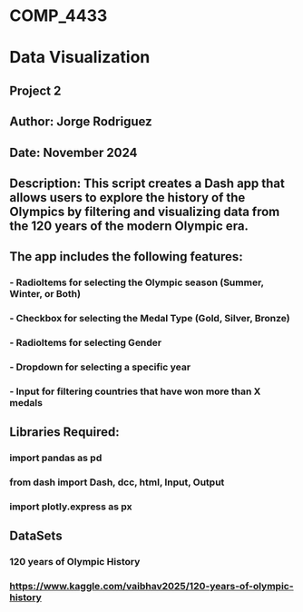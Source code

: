# COMP_4433
# Data Visualization

## Project 2
## Author: Jorge Rodriguez
## Date: November 2024
## Description: This script creates a Dash app that allows users to explore the history of the Olympics by filtering and visualizing data from the 120 years of the modern Olympic era.
## The app includes the following features:
### - RadioItems for selecting the Olympic season (Summer, Winter, or Both)
### - Checkbox for selecting the Medal Type (Gold, Silver, Bronze)
### - RadioItems for selecting Gender
### - Dropdown for selecting a specific year
### - Input for filtering countries that have won more than X medals

## Libraries Required:
### import pandas as pd
### from dash import Dash, dcc, html, Input, Output
### import plotly.express as px

## DataSets 
### 120 years of Olympic History
### https://www.kaggle.com/vaibhav2025/120-years-of-olympic-history


